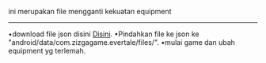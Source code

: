 ini merupakan file mengganti kekuatan equipment
***
•download file json disini [Disini]().
•Pindahkan file ke json ke "android/data/com.zizgagame.evertale/files/".
•mulai game dan ubah equipment yg terlemah.
